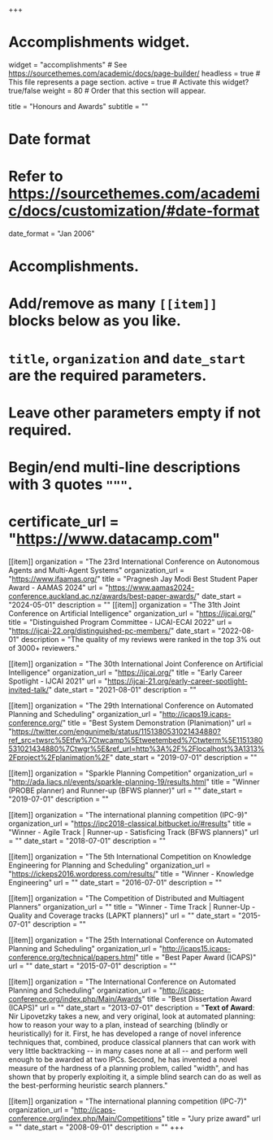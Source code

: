 +++
# Accomplishments widget.
widget = "accomplishments"  # See https://sourcethemes.com/academic/docs/page-builder/
headless = true  # This file represents a page section.
active = true  # Activate this widget? true/false
weight = 80  # Order that this section will appear.

title = "Honours and Awards"
subtitle = ""

# Date format
#   Refer to https://sourcethemes.com/academic/docs/customization/#date-format
date_format = "Jan 2006"

# Accomplishments.
#   Add/remove as many `[[item]]` blocks below as you like.
#   `title`, `organization` and `date_start` are the required parameters.
#   Leave other parameters empty if not required.
#   Begin/end multi-line descriptions with 3 quotes `"""`.
#   certificate_url = "https://www.datacamp.com"
[[item]]
  organization = "The 23rd International Conference on Autonomous Agents and Multi-Agent Systems"
  organization_url = "https://www.ifaamas.org/"
  title = "Pragnesh Jay Modi Best Student Paper Award - AAMAS 2024"
  url = "https://www.aamas2024-conference.auckland.ac.nz/awards/best-paper-awards/"
  date_start = "2024-05-01"
  description = ""
[[item]]
  organization = "The 31th Joint Conference on Artificial Intelligence"
  organization_url = "https://ijcai.org/"
  title = "Distinguished Program Committee - IJCAI-ECAI 2022"
  url = "https://ijcai-22.org/distinguished-pc-members/"
  date_start = "2022-08-01"
  description = "The quality of my reviews were ranked in the top 3% out of 3000+ reviewers."

[[item]]
  organization = "The 30th International Joint Conference on Artificial Intelligence"
  organization_url = "https://ijcai.org/"
  title = "Early Career Spotlight - IJCAI 2021"
  url = "https://ijcai-21.org/early-career-spotlight-invited-talk/"
  date_start = "2021-08-01"
  description = ""

[[item]]
  organization = "The 29th International Conference on Automated Planning and Scheduling"
  organization_url = "http://icaps19.icaps-conference.org/"
  title = "Best System Demonstration (Planimation)"
  url = "https://twitter.com/engunimelb/status/1151380531021434880?ref_src=twsrc%5Etfw%7Ctwcamp%5Etweetembed%7Ctwterm%5E1151380531021434880%7Ctwgr%5E&ref_url=http%3A%2F%2Flocalhost%3A1313%2Fproject%2Fplanimation%2F"
  date_start = "2019-07-01"
  description = ""
  
[[item]]
  organization = "Sparkle Planning Competition"
  organization_url = "http://ada.liacs.nl/events/sparkle-planning-19/results.html"
  title = "Winner (PROBE planner) and Runner-up (BFWS planner)"
  url = ""
  date_start = "2019-07-01"
  description = ""

[[item]]
  organization = "The international planning competition (IPC-9)"
  organization_url = "https://ipc2018-classical.bitbucket.io/#results"
  title = "Winner - Agile Track | Runner-up - Satisficing Track (BFWS planners)"
  url = ""
  date_start = "2018-07-01"
  description = ""

[[item]]
  organization = "The 5th International Competition on Knowledge Engineering for Planning and Scheduling"
  organization_url = "https://ickeps2016.wordpress.com/results/"
  title = "Winner - Knowledge Engineering"
  url = ""
  date_start = "2016-07-01"
  description = ""
  
[[item]]
  organization = "The Competition of Distributed and Multiagent Planners"
  organization_url = ""
  title = "Winner - Time Track | Runner-Up - Quality and Coverage tracks (LAPKT planners)"
  url = ""
  date_start = "2015-07-01"
  description = ""
    
[[item]]
  organization = "The 25th International Conference on Automated Planning and Scheduling"
  organization_url = "http://icaps15.icaps-conference.org/technical/papers.html"
  title = "Best Paper Award (ICAPS)"
  url = ""
  date_start = "2015-07-01"
  description = ""
  

[[item]]
  organization = "The International Conference on Automated Planning and Scheduling"
  organization_url = "http://icaps-conference.org/index.php/Main/Awards"
  title = "Best Dissertation Award (ICAPS)"
  url = ""
  date_start = "2013-07-01"
  description = "**Text of Award**: Nir Lipovetzky takes a new, and very original, look at     automated planning: how to reason your way to a plan, instead of      searching (blindly or heuristically) for it. First, he has developed a range of novel inference techniques that, combined,      produce classical planners that can work with very little       backtracking -- in many cases none at all -- and perform well enough to be awarded at two IPCs.  Second, he has invented a      novel measure of the hardness of a planning problem, called       \"width\", and has shown that by properly exploiting it, a simple       blind search can do as well as the best-performing heuristic       search planners."
  
[[item]]
  organization = "The international planning competition (IPC-7)"
  organization_url = "http://icaps-conference.org/index.php/Main/Competitions"
  title = "Jury prize award"
  url = ""
  date_start = "2008-09-01"
  description = ""
+++